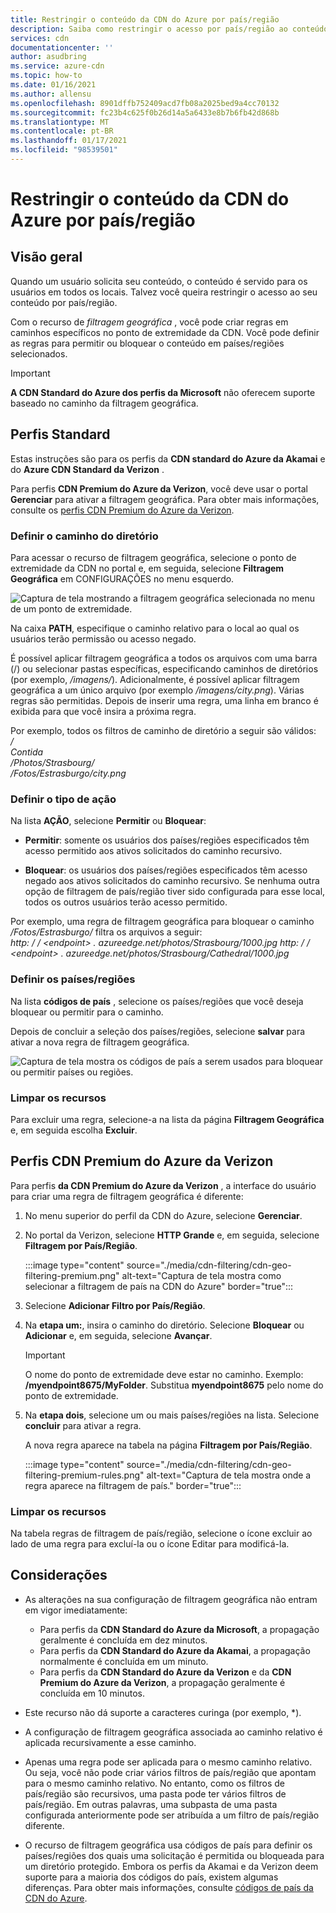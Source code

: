 ```yaml
---
title: Restringir o conteúdo da CDN do Azure por país/região
description: Saiba como restringir o acesso por país/região ao conteúdo da CDN do Azure usando o recurso de filtragem geográfica.
services: cdn
documentationcenter: ''
author: asudbring
ms.service: azure-cdn
ms.topic: how-to
ms.date: 01/16/2021
ms.author: allensu
ms.openlocfilehash: 8901dffb752409acd7fb08a2025bed9a4cc70132
ms.sourcegitcommit: fc23b4c625f0b26d14a5a6433e8b7b6fb42d868b
ms.translationtype: MT
ms.contentlocale: pt-BR
ms.lasthandoff: 01/17/2021
ms.locfileid: "98539501"
---
```

# <a name="restrict-azure-cdn-content-by-countryregion"></a>Restringir o conteúdo da CDN do Azure por país/região

## <a name="overview"></a>Visão geral
Quando um usuário solicita seu conteúdo, o conteúdo é servido para os usuários em todos os locais. Talvez você queira restringir o acesso ao seu conteúdo por país/região. 

Com o recurso de *filtragem geográfica* , você pode criar regras em caminhos específicos no ponto de extremidade da CDN. Você pode definir as regras para permitir ou bloquear o conteúdo em países/regiões selecionados.

> [!IMPORTANT]
> **A CDN Standard do Azure dos perfis da Microsoft** não oferecem suporte baseado no caminho da filtragem geográfica.
> 

## <a name="standard-profiles"></a>Perfis Standard

Estas instruções são para os perfis da **CDN standard do Azure da Akamai** e do **Azure CDN Standard da Verizon** .

Para perfis **CDN Premium do Azure da Verizon**, você deve usar o portal **Gerenciar** para ativar a filtragem geográfica. Para obter mais informações, consulte os [perfis CDN Premium do Azure da Verizon](#azure-cdn-premium-from-verizon-profiles).

### <a name="define-the-directory-path"></a>Definir o caminho do diretório
Para acessar o recurso de filtragem geográfica, selecione o ponto de extremidade da CDN no portal e, em seguida, selecione **Filtragem Geográfica** em CONFIGURAÇÕES no menu esquerdo. 

![Captura de tela mostrando a filtragem geográfica selecionada no menu de um ponto de extremidade.](./media/cdn-filtering/cdn-geo-filtering-standard.png)

Na caixa **PATH**, especifique o caminho relativo para o local ao qual os usuários terão permissão ou acesso negado. 

É possível aplicar filtragem geográfica a todos os arquivos com uma barra (/) ou selecionar pastas específicas, especificando caminhos de diretórios (por exemplo, */imagens/*). Adicionalmente, é possível aplicar filtragem geográfica a um único arquivo (por exemplo */imagens/city.png*). Várias regras são permitidas. Depois de inserir uma regra, uma linha em branco é exibida para que você insira a próxima regra.

Por exemplo, todos os filtros de caminho de diretório a seguir são válidos:   
*/*                                 
*Contida*     
*/Photos/Strasbourg/*     
*/Fotos/Estrasburgo/city.png*

### <a name="define-the-type-of-action"></a>Definir o tipo de ação

Na lista **AÇÃO**, selecione **Permitir** ou **Bloquear**: 

- **Permitir**: somente os usuários dos países/regiões especificados têm acesso permitido aos ativos solicitados do caminho recursivo.

- **Bloquear**: os usuários dos países/regiões especificados têm acesso negado aos ativos solicitados do caminho recursivo. Se nenhuma outra opção de filtragem de país/região tiver sido configurada para esse local, todos os outros usuários terão acesso permitido.

Por exemplo, uma regra de filtragem geográfica para bloquear o caminho */Fotos/Estrasburgo/* filtra os arquivos a seguir:     
*http: \/ / \<endpoint> . azureedge.net/photos/Strasbourg/1000.jpg* 
 *http: \/ / \<endpoint> . azureedge.net/photos/Strasbourg/Cathedral/1000.jpg*

### <a name="define-the-countriesregions"></a>Definir os países/regiões

Na lista **códigos de país** , selecione os países/regiões que você deseja bloquear ou permitir para o caminho. 

Depois de concluir a seleção dos países/regiões, selecione **salvar** para ativar a nova regra de filtragem geográfica. 

![Captura de tela mostra os códigos de país a serem usados para bloquear ou permitir países ou regiões.](./media/cdn-filtering/cdn-geo-filtering-rules.png)

### <a name="clean-up-resources"></a>Limpar os recursos

Para excluir uma regra, selecione-a na lista da página **Filtragem Geográfica** e, em seguida escolha **Excluir**.

## <a name="azure-cdn-premium-from-verizon-profiles"></a>Perfis CDN Premium do Azure da Verizon

Para perfis **da CDN Premium do Azure da Verizon** , a interface do usuário para criar uma regra de filtragem geográfica é diferente:

1. No menu superior do perfil da CDN do Azure, selecione **Gerenciar**.

2. No portal da Verizon, selecione **HTTP Grande** e, em seguida, selecione **Filtragem por País/Região**.

    :::image type="content" source="./media/cdn-filtering/cdn-geo-filtering-premium.png" alt-text="Captura de tela mostra como selecionar a filtragem de país na CDN do Azure" border="true":::
  
3. Selecione **Adicionar Filtro por País/Região**.

4. Na **etapa um:**, insira o caminho do diretório. Selecione **Bloquear** ou **Adicionar** e, em seguida, selecione **Avançar**.

    > [!IMPORTANT]
    > O nome do ponto de extremidade deve estar no caminho.  Exemplo: **/myendpoint8675/MyFolder**.  Substitua **myendpoint8675** pelo nome do ponto de extremidade.
    > 
    
5. Na **etapa dois**, selecione um ou mais países/regiões na lista. Selecione **concluir** para ativar a regra. 
    
    A nova regra aparece na tabela na página **Filtragem por País/Região**.
    
    :::image type="content" source="./media/cdn-filtering/cdn-geo-filtering-premium-rules.png" alt-text="Captura de tela mostra onde a regra aparece na filtragem de país." border="true":::
 
### <a name="clean-up-resources"></a>Limpar os recursos
Na tabela regras de filtragem de país/região, selecione o ícone excluir ao lado de uma regra para excluí-la ou o ícone Editar para modificá-la.

## <a name="considerations"></a>Considerações
* As alterações na sua configuração de filtragem geográfica não entram em vigor imediatamente:
   * Para perfis da **CDN Standard do Azure da Microsoft**, a propagação geralmente é concluída em dez minutos. 
   * Para perfis da **CDN Standard do Azure da Akamai**, a propagação normalmente é concluída em um minuto. 
   * Para perfis da **CDN Standard do Azure da Verizon** e da **CDN Premium do Azure da Verizon**, a propagação geralmente é concluída em 10 minutos. 
 
* Este recurso não dá suporte a caracteres curinga (por exemplo, *).

* A configuração de filtragem geográfica associada ao caminho relativo é aplicada recursivamente a esse caminho.

* Apenas uma regra pode ser aplicada para o mesmo caminho relativo. Ou seja, você não pode criar vários filtros de país/região que apontam para o mesmo caminho relativo. No entanto, como os filtros de país/região são recursivos, uma pasta pode ter vários filtros de país/região. Em outras palavras, uma subpasta de uma pasta configurada anteriormente pode ser atribuída a um filtro de país/região diferente.

* O recurso de filtragem geográfica usa códigos de país para definir os países/regiões dos quais uma solicitação é permitida ou bloqueada para um diretório protegido. Embora os perfis da Akamai e da Verizon deem suporte para a maioria dos códigos do país, existem algumas diferenças. Para obter mais informações, consulte [códigos de país da CDN do Azure](/previous-versions/azure/mt761717(v=azure.100)). 

